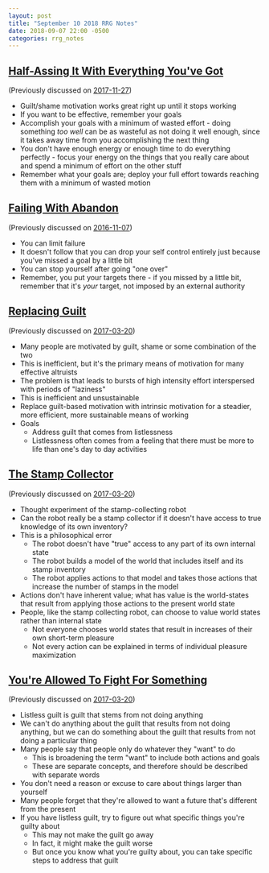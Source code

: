 ```yaml
---
layout: post
title: "September 10 2018 RRG Notes"
date: 2018-09-07 22:00 -0500
categories: rrg_notes
---
```

## [Half-Assing It With Everything You've Got](http://mindingourway.com/half-assing-it-with-everything-youve-got/)

(Previously discussed on [2017-11-27](https://palegreendot.net/rrg_notes/2017/11/27/rrg-reading-notes.html#half-assing-it-with-everything-youve-got))

* Guilt/shame motivation works great right up until it stops working
* If you want to be effective, remember your goals
* Accomplish your goals with a minimum of wasted effort - doing something _too well_ can be as wasteful as not doing it well enough, since it takes away time from you accomplishing the next thing
* You don't have enough energy or enough time to do everything perfectly - focus your energy on the things that you really care about and spend a minimum of effort on the other stuff
* Remember what your goals are; deploy your full effort towards reaching them with a minimum of wasted motion

## [Failing With Abandon](http://mindingourway.com/failing-with-abandon/)

(Previously discussed on [2016-11-07](https://palegreendot.net/rrg_notes/2016/11/07/rrg-reading-notes.html#nate-soares-failing-with-abandon))

* You can limit failure
* It doesn't follow that you can drop your self control entirely just because you've missed a goal by a little bit
* You can stop yourself after going "one over"
* Remember, you put your targets there - if you missed by a little bit, remember that it's *your* target, not imposed by an external authority

## [Replacing Guilt](http://mindingourway.com/replacing-guilt/)

(Previously discussed on [2017-03-20](https://palegreendot.net/rrg_notes/2017/03/20/rrg-reading-notes.html#replacing-guilt))

* Many people are motivated by guilt, shame or some combination of the two
* This is inefficient, but it's the primary means of motivation for many effective altruists
* The problem is that leads to bursts of high intensity effort interspersed with periods of "laziness"
* This is inefficient and unsustainable
* Replace guilt-based motivation with intrinsic motivation for a steadier, more efficient, more sustainable means of working
* Goals
  * Address guilt that comes from listlessness
  * Listlessness often comes from a feeling that there must be more to life than one's day to day activities

## [The Stamp Collector](http://mindingourway.com/the-stamp-collector/)

(Previously discussed on [2017-03-20](https://palegreendot.net/rrg_notes/2017/03/20/rrg-reading-notes.html#the-stamp-collector))

* Thought experiment of the stamp-collecting robot
* Can the robot really be a stamp collector if it doesn't have access to true knowledge of its own inventory?
* This is a philosophical error
  * The robot doesn't have "true" access to any part of its own internal state
  * The robot builds a model of the world that includes itself and its stamp inventory
  * The robot applies actions to that model and takes those actions that increase the number of stamps in the model
* Actions don't have inherent value; what has value is the world-states that result from applying those actions to the present world state
* People, like the stamp collecting robot, can choose to value world states rather than internal state
  * Not everyone chooses world states that result in increases of their own short-term pleasure
  * Not every action can be explained in terms of individual pleasure maximization

## [You're Allowed To Fight For Something](http://mindingourway.com/youre-allowed-to-fight-for-something/)

(Previously discussed on [2017-03-20](https://palegreendot.net/rrg_notes/2017/03/20/rrg-reading-notes.html#replacing-guilt#youre-allowed-to-fight-for-something))

* Listless guilt is guilt that stems from not doing anything
* We can't do anything about the guilt that results from not doing anything, but we can do something about the guilt that results from not doing a particular thing
* Many people say that people only do whatever they "want" to do
  * This is broadening the term "want" to include both actions and goals
  * These are separate concepts, and therefore should be described with separate words
* You don't need a reason or excuse to care about things larger than yourself
* Many people forget that they're allowed to want a future that's different from the present
* If you have listless guilt, try to figure out what specific things you're guilty about
  * This may not make the guilt go away
  * In fact, it might make the guilt worse
  * But once you know what you're guilty about, you can take specific steps to address that guilt

